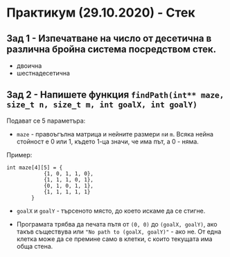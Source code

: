 # Практикум (29.10.2020) - Стек

## Зад 1 - Изпечатване на число от десетична в различна бройна система посредством стек.
* двоична 
* шестнадесетичнa

## Зад 2 - Напишете функция `findPath(int** maze, size_t n, size_t m, int goalX, int goalY)`
Подават се 5 параметъра:
* `maze` - правоъгълна матрица и нейните размери `n`и `m`. Всяка нейна стойност е 0 или 1, където 1-ца значи, че има път, а 0 - няма.

Пример:
```
int maze[4][5] = {
            {1, 0, 1, 1, 0},
            {1, 1, 1, 0, 1},
            {0, 1, 0, 1, 1},
            {1, 1, 1, 1, 1}
        }
```

* `goalX` и `goalY` - търсеното място, до което искаме да се стигне. 

* Програмата трябва да печата пътя от `(0, 0)` до `(goalX, goalY)`, ако такъв съществува или `"No path to (goalX, goalY)"` - ако не. От една клетка може да се премине само в клетки, с които текущата има обща стена. 
